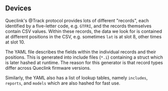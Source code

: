 ## Devices

Queclink's @Track protocol provides lots of different "records", each identified by a five-letter code, e.g. `GTFRI`, and the records themselves contain CSV values. Within these records, the data we look for is contained at different positions in the CSV, e.g. sometimes `lat` is at slot 8, other times at slot 10.

The YAML file describes the fields within the individual records and their positions. This is generated into include files (`*.i`) containing a struct which is later hashed at runtime. The reason for this generator is that record types differ across Queclink firmware versions.

Similarly, the YAML also has a list of lookup tables, namely `includes`, `reports`, and `models` which are also hashed for fast use.
